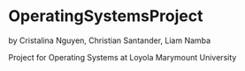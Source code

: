 # OperatingSystemsProject
by Cristalina Nguyen, Christian Santander, Liam Namba

Project for Operating Systems at Loyola Marymount University

